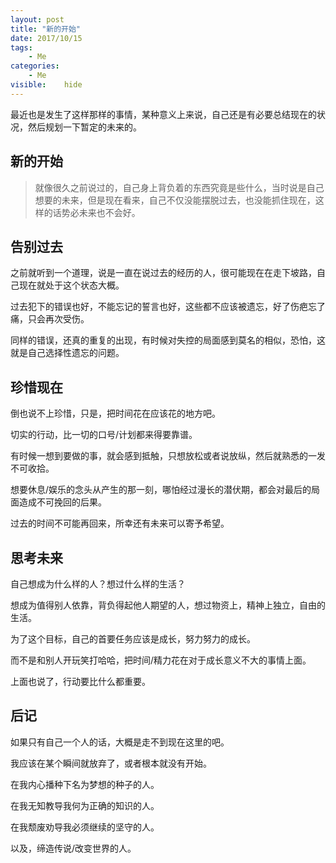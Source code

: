 ```yaml
---
layout: post
title: "新的开始"
date: 2017/10/15
tags:
    - Me
categories:
    - Me
visible:    hide
---
```


最近也是发生了这样那样的事情，某种意义上来说，自己还是有必要总结现在的状况，然后规划一下暂定的未来的。

## 新的开始
> 就像很久之前说过的，自己身上背负着的东西究竟是些什么，当时说是自己想要的未来，但是现在看来，自己不仅没能摆脱过去，也没能抓住现在，这样的话势必未来也不会好。

## 告别过去

之前就听到一个道理，说是一直在说过去的经历的人，很可能现在在走下坡路，自己现在就处于这个状态大概。

过去犯下的错误也好，不能忘记的誓言也好，这些都不应该被遗忘，好了伤疤忘了痛，只会再次受伤。

同样的错误，还真的重复的出现，有时候对失控的局面感到莫名的相似，恐怕，这就是自己选择性遗忘的问题。

## 珍惜现在

倒也说不上珍惜，只是，把时间花在应该花的地方吧。

切实的行动，比一切的口号/计划都来得要靠谱。

有时候一想到要做的事，就会感到抵触，只想放松或者说放纵，然后就熟悉的一发不可收拾。

想要休息/娱乐的念头从产生的那一刻，哪怕经过漫长的潜伏期，都会对最后的局面造成不可挽回的后果。

过去的时间不可能再回来，所幸还有未来可以寄予希望。

## 思考未来

自己想成为什么样的人？想过什么样的生活？

想成为值得别人依靠，背负得起他人期望的人，想过物资上，精神上独立，自由的生活。

为了这个目标，自己的首要任务应该是成长，努力努力的成长。

而不是和别人开玩笑打哈哈，把时间/精力花在对于成长意义不大的事情上面。

上面也说了，行动要比什么都重要。

## 后记

如果只有自己一个人的话，大概是走不到现在这里的吧。

我应该在某个瞬间就放弃了，或者根本就没有开始。

在我内心播种下名为梦想的种子的人。

在我无知教导我何为正确的知识的人。

在我颓废劝导我必须继续的坚守的人。

以及，缔造传说/改变世界的人。
